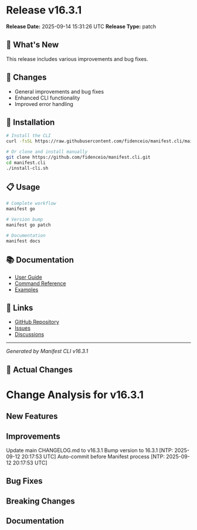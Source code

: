 # Release v16.3.1

**Release Date:** 2025-09-14 15:31:26 UTC
**Release Type:** patch

## 🎯 What's New

This release includes various improvements and bug fixes.

## 🔧 Changes

- General improvements and bug fixes
- Enhanced CLI functionality
- Improved error handling

## 🚀 Installation

```bash
# Install the CLI
curl -fsSL https://raw.githubusercontent.com/fidenceio/manifest.cli/main/install-cli.sh | bash

# Or clone and install manually
git clone https://github.com/fidenceio/manifest.cli.git
cd manifest.cli
./install-cli.sh
```

## 📋 Usage

```bash
# Complete workflow
manifest go

# Version bump
manifest go patch

# Documentation
manifest docs
```

## 📚 Documentation

- [User Guide](docs/USER_GUIDE.md)
- [Command Reference](docs/COMMAND_REFERENCE.md)
- [Examples](docs/EXAMPLES.md)

## 🔗 Links

- [GitHub Repository](https://github.com/fidenceio/fidenceio.manifest.cli)
- [Issues](https://github.com/fidenceio/fidenceio.manifest.cli/issues)
- [Discussions](https://github.com/fidenceio/fidenceio.manifest.cli/discussions)

---
*Generated by Manifest CLI v16.3.1*

## 🔧 Actual Changes

# Change Analysis for v16.3.1

## New Features

## Improvements
Update main CHANGELOG.md to v16.3.1
Bump version to 16.3.1 [NTP: 2025-09-12 20:17:53 UTC]
Auto-commit before Manifest process [NTP: 2025-09-12 20:17:53 UTC]

## Bug Fixes

## Breaking Changes

## Documentation
